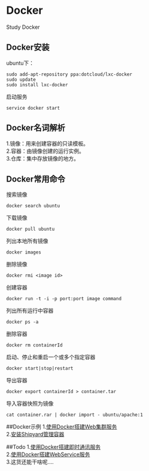 # Docker
  Study Docker

## Docker安装
  ubuntu下：    
  ```
  sudo add-apt-repository ppa:dotcloud/lxc-docker     
  sudo update     
  sudo install lxc-docker    
  ```

  启动服务    

  ```
  service docker start
  ```

## Docker名词解析
  1.镜像：用来创建容器的只读模板。    
  2.容器：由镜像创建的运行实例。  
  3.仓库：集中存放镜像的地方。   

## Docker常用命令
  搜索镜像
  ```
  docker search ubuntu
  ```
  下载镜像
  ```
  docker pull ubuntu
  ```
  列出本地所有镜像
  ```
  docker images
  ```
  删除镜像
  ```
  docker rmi <image id>
  ```

  创建容器
  ```
  docker run -t -i -p port:port image command
  ```
  列出所有运行中容器
  ```
  docker ps -a
  ```
  删除容器
  ```
  docker rm containerId
  ```
  启动、停止和重启一个或多个指定容器
  ```
  docker start|stop|restart
  ```
  导出容器
  ```
  docker export containerId > container.tar
  ```
  导入容器快照为镜像
  ```
  cat container.rar | docker import - ubuntu/apache:1
  ```
##Docker示例
1.[使用Docker搭建Web集群服务](https://github.com/hongker/Docker/blob/master/Cluster)   
2.[安装Shipyard管理容器](https://github.com/hongker/Docker/blob/master/Shipyard)       

##Todo
1.[使用Docker搭建即时通讯服务](#)    
2.[使用Docker搭建WebService服务](#)    
3.这货还能干啥呢....    
